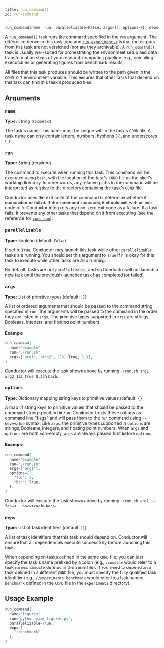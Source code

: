 ```yaml
---
title: run_command()
id: run-command
---
```


```python
run_command(name, run, parallelizable=False, args=[], options={}, deps=[])
```

A `run_command()` task runs the command specified in the `run` argument. The
difference between this task type and
[`run_experiment()`](task-types/run-experiment.md) is that the outputs from this
task are not versioned (nor are they archivable). A `run_command()` task is
usually well-suited for orchestrating the environment setup and data
transformation steps of your research computing pipeline (e.g., compiling
executables or generating figures from benchmark results).

All files that this task produces should be written to the path given in the
`COND_OUT` environment variable. This ensures that other tasks that depend on
this task can find this task's produced files.

## Arguments

### `name`

**Type:** String (required)

The task's name. This name must be unique within the task's `COND` file. A task
name can only contain letters, numbers, hyphens (`-`), and underscores (`_`).

### `run`

**Type:** String (required)

The command to execute when running this task. This command will be executed
using `bash`, with the location of the task's `COND` file as the shell's working
directory. In other words, any relative paths in the command will be interpreted
as relative to the directory containing the task's `COND` file.

Conductor uses the exit code of the command to determine whether it succeeded or
failed. If the command succeeds, it should exit with an exit code of `0`.
Conductor interprets any non-zero exit code as a failure. If a task fails, it
prevents any other tasks that depend on it from executing (see the reference for
[`cond run`](cli/run.md)).

### `parallelizable`

**Type:** Boolean (default: `False`)

If set to `True`, Conductor may launch this task while other `parallelizable`
tasks are running. You should set this argument to `True` if it is okay for this
task to execute while other tasks are also running.

By default, tasks are not `parallelizable`, and so Conductor will not launch a
new task until the previously launched task has completed (or failed).

### `args`

**Type:** List of primitive types (default: `[]`)

A list of ordered arguments that should be passed to the command string
specified in `run`. The arguments will be passed to the command in the order
they are listed in `args`. The primitive types supported in `args` are strings,
Booleans, integers, and floating point numbers.

#### Example

```python
run_command(
  name="example",
  run="./run.sh",
  args=["arg1", "arg2", 123, True, 0.3],
)
```

Conductor will execute the task shown above by running `./run.sh arg1 arg2 123
true 0.3` in `bash`.

### `options`

**Type:** Dictionary mapping string keys to primitive values (default: `{}`)

A map of string keys to primitive values that should be passed to the command
string specified in `run`. Conductor treats these options as command line
"flags" and will pass them to the `run` command using `--key=value` syntax. Like
`args`, the primitive types supported in `options` are strings, Booleans,
integers, and floating point numbers. When `args` and `options` are both
non-empty, `args` are always passed first before `options`.

#### Example

```python
run_command(
  name="example",
  run="./run.sh",
  args=["arg1"],
  options={
    "foo": 3,
    "bar": True,
  },
)
```

Conductor will execute the task shown above by running `./run.sh arg1 --foo=3
--bar=true` in `bash`.

### `deps`

**Type:** List of task identifiers (default: `[]`)

A list of task identifiers that this task should depend on. Conductor will
ensure that all dependencies execute successfully before launching this task.

When depending on tasks defined in the same `COND` file, you can just specify
the task's name prefixed by a colon (e.g., `:compile` would refer to a task
named `compile` defined in the same file). If you need to depend on a task
defined in a different `COND` file, you must specify the fully qualified task
identifier (e.g., `//experiments:benchmark` would refer to a task named
`benchmark` defined in the `COND` file in the `experiments` directory).

## Usage Example

```python title="COND"
run_command(
  name="figures",
  run="python make_figures.py",
  parallelizable=True,
  deps=[
    ":benchmark",
  ],
)
```
